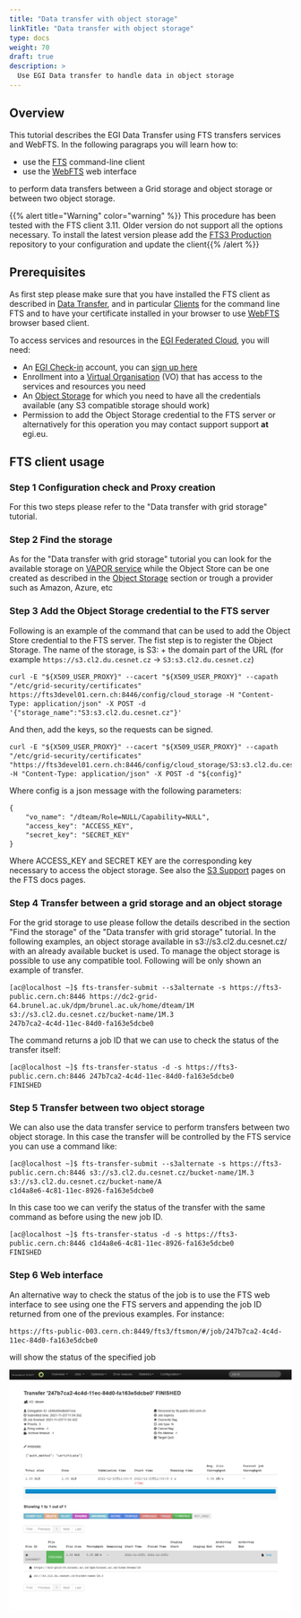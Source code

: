```yaml
---
title: "Data transfer with object storage"
linkTitle: "Data transfer with object storage"
type: docs
weight: 70
draft: true
description: >
  Use EGI Data transfer to handle data in object storage
---
```


## Overview

This tutorial describes the EGI Data Transfer using FTS transfers services and
WebFTS. In the following paragraps you will learn how to:

- use the [FTS](##Using-the-WebFTS-Data-Transfer-interface) command-line client
- use the [WebFTS](##FTS-client-usage) web interface

to perform data transfers between a Grid storage and object storage or between
two object storage.

{{% alert title="Warning" color="warning" %}} This procedure has been tested
with the FTS client 3.11. Older version do not support all the options
necessary. To install the latest version please add the
[FTS3 Production](https://fts-repo.web.cern.ch/fts-repo/fts3-prod-el7.repo)
repository to your configuration and update the client{{% /alert %}}

## Prerequisites

As first step please make sure that you have installed the FTS client as
described in [Data Transfer](../../data-transfer/), and in particular
[Clients](../../data-transfer/clients/) for the command line FTS and to have
your certificate installed in your browser to use
[WebFTS](../../data-transfer/webfts/) browser based client.

To access services and resources in the
[EGI Federated Cloud](../../getting-started), you will need:

- An [EGI Check-in](../../check-in) account, you can
  [sign up here](../../check-in/signup)
- Enrollment into a [Virtual Organisation](../../check-in/vos) (VO) that has
  access to the services and resources you need
- An [Object Storage](../../online-storage/object-storage/) for which you need
  to have all the credentials available (any S3 compatible storage should work)
- Permission to add the Object Storage credential to the FTS server or
  alternatively for this operation you may contact support support **at** egi.eu.

## FTS client usage

### Step 1 Configuration check and Proxy creation

For this two steps please refer to the "Data transfer with grid storage"
tutorial.

### Step 2 Find the storage

As for the "Data transfer with grid storage" tutorial you can look for the
available storage on
[VAPOR service](https://operations-portal.egi.eu/vapor/resources/GL2ResVO) while
the Object Store can be one created as described in the
[Object Storage](../../online-storage/object-storage/) section or trough a
provider such as Amazon, Azure, etc

### Step 3 Add the Object Storage credential to the FTS server

Following is an example of the command that can be used to add the Object Store
credential to the FTS server. The fist step is to register the Object Storage.
The name of the storage, is S3: + the domain part of the URL (for example
`https://s3.cl2.du.cesnet.cz` -> `S3:s3.cl2.du.cesnet.cz`)

```shell
curl -E "${X509_USER_PROXY}" --cacert "${X509_USER_PROXY}" --capath "/etc/grid-security/certificates" https://fts3devel01.cern.ch:8446/config/cloud_storage -H "Content-Type: application/json" -X POST -d '{"storage_name":"S3:s3.cl2.du.cesnet.cz"}'
```

And then, add the keys, so the requests can be signed.

```shell
curl -E "${X509_USER_PROXY}" --cacert "${X509_USER_PROXY}" --capath "/etc/grid-security/certificates"  "https://fts3devel01.cern.ch:8446/config/cloud_storage/S3:s3.cl2.du.cesnet.cz" -H "Content-Type: application/json" -X POST -d "${config}"
```

Where config is a json message with the following parameters:

```shell
{
    "vo_name": "/dteam/Role=NULL/Capability=NULL",
    "access_key": "ACCESS_KEY",
    "secret_key": "SECRET_KEY"
}
```

Where ACCESS_KEY and SECRET KEY are the corresponding key necessary to access
the object storage. See also the
[S3 Support](https://fts3-docs.web.cern.ch/fts3-docs/docs/s3_support.html#doing-a-transfer)
pages on the FTS docs pages.

### Step 4 Transfer between a grid storage and an object storage

For the grid storage to use please follow the details described in the section
"Find the storage" of the "Data transfer with grid storage" tutorial. In the
following examples, an object storage available in s3://s3.cl2.du.cesnet.cz/
with an already available bucket is used. To manage the object storage is
possible to use any compatible tool. Following will be only shown an example of
transfer.

```shell
[ac@localhost ~]$ fts-transfer-submit --s3alternate -s https://fts3-public.cern.ch:8446 https://dc2-grid-64.brunel.ac.uk/dpm/brunel.ac.uk/home/dteam/1M s3://s3.cl2.du.cesnet.cz/bucket-name/1M.3
247b7ca2-4c4d-11ec-84d0-fa163e5dcbe0
```

The command returns a job ID that we can use to check the status of the transfer
itself:

```shell
[ac@localhost ~]$ fts-transfer-status -d -s https://fts3-public.cern.ch:8446 247b7ca2-4c4d-11ec-84d0-fa163e5dcbe0
FINISHED
```

### Step 5 Transfer between two object storage

We can also use the data transfer service to perform transfers between two
object storage. In this case the transfer will be controlled by the FTS service
you can use a command like:

```shell
[ac@localhost ~]$ fts-transfer-submit --s3alternate -s https://fts3-public.cern.ch:8446 s3://s3.cl2.du.cesnet.cz/bucket-name/1M.3 s3://s3.cl2.du.cesnet.cz/bucket-name/A
c1d4a8e6-4c81-11ec-8926-fa163e5dcbe0
```

In this case too we can verify the status of the transfer with the same command
as before using the new job ID.

```shell
[ac@localhost ~]$ fts-transfer-status -d -s https://fts3-public.cern.ch:8446 c1d4a8e6-4c81-11ec-8926-fa163e5dcbe0
FINISHED
```

### Step 6 Web interface

An alternative way to check the status of the job is to use the FTS web
interface to see using one the FTS servers and appending the job ID returned
from one of the previous examples. For instance:

```
https://fts-public-003.cern.ch:8449/fts3/ftsmon/#/job/247b7ca2-4c4d-11ec-84d0-fa163e5dcbe0
```

will show the status of the specified job

![WebFTS credential delegation](CERN-PROD-FTS3.png)
